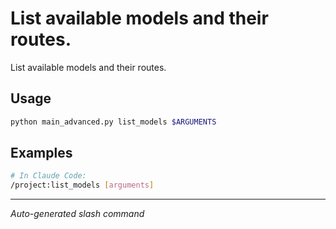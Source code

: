 # List available models and their routes.

List available models and their routes.

## Usage

```bash
python main_advanced.py list_models $ARGUMENTS
```

## Examples

```bash
# In Claude Code:
/project:list_models [arguments]
```

---
*Auto-generated slash command*
